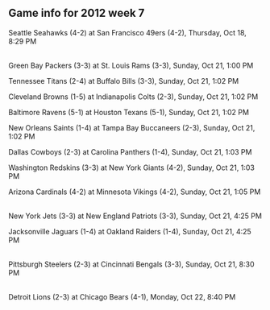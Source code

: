 ## Game info for 2012 week 7
Seattle Seahawks (4-2) at San Francisco 49ers (4-2), Thursday, Oct 18, 8:29 PM

<br/>Green Bay Packers (3-3) at St. Louis Rams (3-3), Sunday, Oct 21, 1:00 PM

Tennessee Titans (2-4) at Buffalo Bills (3-3), Sunday, Oct 21, 1:02 PM

Cleveland Browns (1-5) at Indianapolis Colts (2-3), Sunday, Oct 21, 1:02 PM

Baltimore Ravens (5-1) at Houston Texans (5-1), Sunday, Oct 21, 1:02 PM

New Orleans Saints (1-4) at Tampa Bay Buccaneers (2-3), Sunday, Oct 21, 1:02 PM

Dallas Cowboys (2-3) at Carolina Panthers (1-4), Sunday, Oct 21, 1:03 PM

Washington Redskins (3-3) at New York Giants (4-2), Sunday, Oct 21, 1:03 PM

Arizona Cardinals (4-2) at Minnesota Vikings (4-2), Sunday, Oct 21, 1:05 PM

<br/>New York Jets (3-3) at New England Patriots (3-3), Sunday, Oct 21, 4:25 PM

Jacksonville Jaguars (1-4) at Oakland Raiders (1-4), Sunday, Oct 21, 4:25 PM

<br/>Pittsburgh Steelers (2-3) at Cincinnati Bengals (3-3), Sunday, Oct 21, 8:30 PM

<br/>Detroit Lions (2-3) at Chicago Bears (4-1), Monday, Oct 22, 8:40 PM

